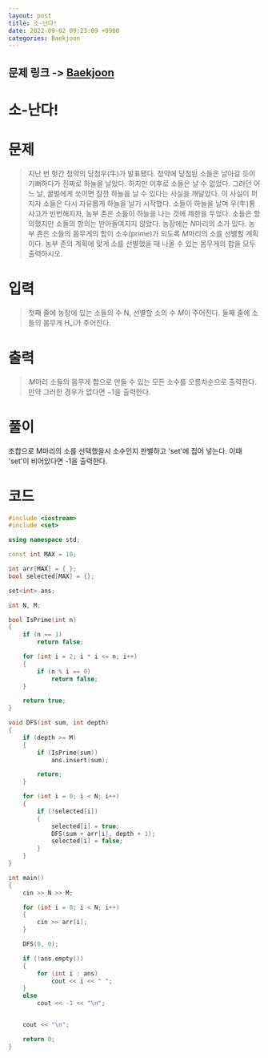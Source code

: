 ```yaml
---
layout: post
title: 소-난다!
date: 2022-09-02 09:23:09 +0900
categories: Baekjoon
---
```


## 문제 링크 -> [Baekjoon](https://www.acmicpc.net/problem/19699)
# 소-난다!

# 문제
> 지난 번 헛간 청약의 당첨우(牛)가 발표됐다. 청약에 당첨된 소들은 날아갈 듯이 기뻐하다가 진짜로 하늘을 날았다. 하지만 이후로 소들은 날 수 없었다. 그러던 어느 날, 꿀벌에게 쏘이면 잠깐 하늘을 날 수 있다는 사실을 깨달았다. 이 사실이 퍼지자 소들은 다시 자유롭게 하늘을 날기 시작했다.
소들이 하늘을 날며 우(牛)통사고가 빈번해지자, 농부 존은 소들이 하늘을 나는 것에 제한을 두었다. 소들은 항의했지만 소들의 항의는 받아들여지지 않았다.
농장에는 $N$마리의 소가 있다. 농부 존은 소들의 몸무게의 합이 소수(prime)가 되도록 $M$마리의 소를 선별할 계획이다. 농부 존의 계획에 맞게 소를 선별했을 때 나올 수 있는 몸무게의 합을 모두 출력하시오.

# 입력
> 첫째 줄에 농장에 있는 소들의 수 N, 선별할 소의 수 $M$이 주어진다.
둘째 줄에 소들의 몸무게 H_i가 주어진다.

# 출력
>  $M$마리 소들의 몸무게 합으로 만들 수 있는 모든 소수를 오름차순으로 출력한다. 만약 그러한 경우가 없다면 $-1$을 출력한다.

# 풀이
조합으로 M마리의 소를 선택했을시 소수인지 판별하고 'set'에 집어 넣는다. 이때 'set'이 비어있다면 -1을 출력한다.

# 코드
```c++
#include <iostream>
#include <set>

using namespace std;

const int MAX = 10;

int arr[MAX] = { };
bool selected[MAX] = {};

set<int> ans;

int N, M;

bool IsPrime(int n)
{
	if (n == 1)
		return false;

	for (int i = 2; i * i <= n; i++)
	{
		if (n % i == 0)
			return false;
	}

	return true;
}

void DFS(int sum, int depth)
{
	if (depth >= M)
	{
		if (IsPrime(sum))
			ans.insert(sum);

		return;
	}

	for (int i = 0; i < N; i++)
	{
		if (!selected[i])
		{
			selected[i] = true;
			DFS(sum + arr[i], depth + 1);
			selected[i] = false;
		}
	}
}

int main()
{
	cin >> N >> M;

	for (int i = 0; i < N; i++)
	{
		cin >> arr[i];
	}

	DFS(0, 0);

	if (!ans.empty())
	{
		for (int i : ans)
			cout << i << " ";
	}
	else
		cout << -1 << "\n";


	cout << "\n";

	return 0;
}
```